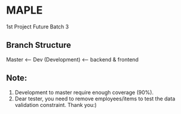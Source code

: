 # MAPLE
1st Project Future Batch 3

## Branch Structure
Master <-- Dev (Development) <-- backend & frontend

## Note:
1. Development to master require enough coverage (90%).
2. Dear tester, you need to remove employees/items to test the data validation constraint. Thank you:)